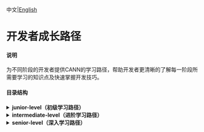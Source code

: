 中文|[English](README.md)
# 开发者成长路径

#### 说明
为不同阶段的开发者提供CANN的学习路径，帮助开发者更清晰的了解每一阶段所需要学习的知识点及快速掌握开发技巧。

#### 目录结构
<details><summary><b> junior-level（初级学习路径）</b></summary>
<ul>
    <li><b> AscendCL概述</b></li>
    <li><b> 快速入门</b></li>
    <li><b> 模型转换</b></li>
    <li><b> 模型离线推理</b></li>
    <li><b> DVPP数据预处理基础</b></li>
    <li><b> 应用调试</b></li>
    <li><b> 案例讲解</b></li>
</ul></details>
<details><summary><b> intermediate-level（进阶学习路径）</b></summary>
<ul>
    敬请期待
</ul></details>
<details><summary><b> senior-level（深入学习路径）</b></summary>
<ul>
    敬请期待
</ul></details>
